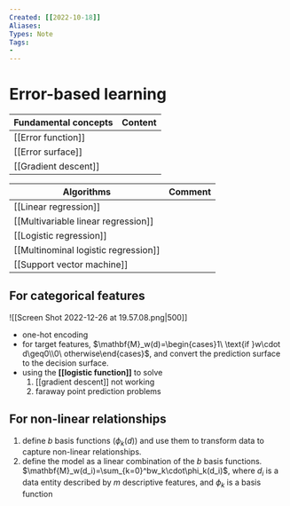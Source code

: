```yaml
---
Created: [[2022-10-18]]
Aliases: 
Types: Note
Tags: 
- 
---
```

# Error-based learning
| Fundamental concepts  | Content |
| --------------------- | ------- |
| [[Error function]]    |         |
| [[Error surface]]     |         |
| [[Gradient descent]]  |         |

| Algorithms                           | Comment |
| ------------------------------------ | ------- |
| [[Linear regression]]                |         |
| [[Multivariable linear regression]]  |         |
| [[Logistic regression]]              |         |
| [[Multinominal logistic regression]] |         |
| [[Support vector machine]]           |         |

## For categorical features
![[Screen Shot 2022-12-26 at 19.57.08.png|500]]
- one-hot encoding
- for target features, $\mathbf{M}_w(d)=\begin{cases}1\ \text{if }w\cdot d\geq0\\0\ otherwise\end{cases}$, and convert the prediction surface to the decision surface. 
- using the **[[logistic function]]** to solve
  1. [[gradient descent]] not working
  2. faraway point prediction problems

## For non-linear relationships
1. define $b$ basis functions ($\phi_k(d)$) and use them to transform data to capture non-linear relationships. 
2. define the model as a linear combination of the $b$ basis functions. 
   $\mathbf{M}_w(d_i)=\sum_{k=0}^bw_k\cdot\phi_k(d_i)$, where $d_i$ is a data entity described by $m$ descriptive features, and $\phi_k$ is a basis function